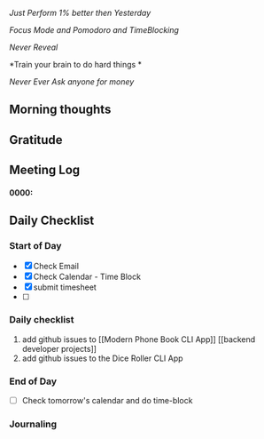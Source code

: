 *Just Perform 1% better then Yesterday*
 
 *Focus Mode and Pomodoro and TimeBlocking* 

 *Never Reveal*
 
*Train your brain to do hard things *

*Never Ever Ask anyone for money*


## Morning thoughts

## Gratitude

## Meeting Log

#### 0000:


## Daily Checklist 

### Start of Day

- [x] Check Email
- [x] Check Calendar - Time Block
- [x] submit timesheet
- [ ] 

### Daily checklist
1. add github issues to [[Modern Phone Book CLI App]] [[backend developer projects]]
2. add github issues to the Dice Roller CLI App
### End of Day
- [ ] Check tomorrow's calendar and do time-block


### Journaling 



